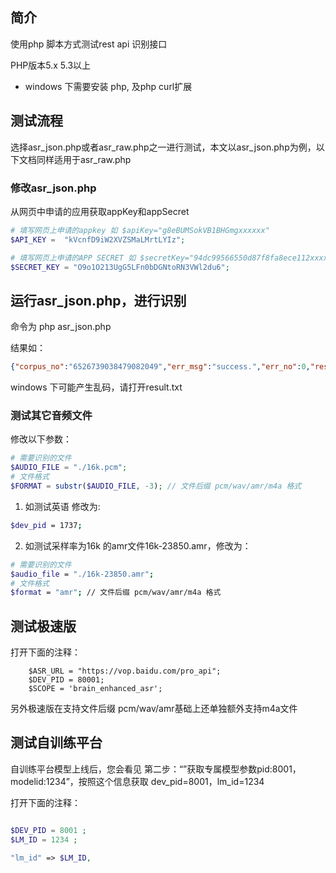 ## 简介

使用php 脚本方式测试rest api 识别接口

PHP版本5.x 5.3以上



- windows 下需要安装 php, 及php curl扩展



## 测试流程

选择asr_json.php或者asr_raw.php之一进行测试，本文以asr_json.php为例，以下文档同样适用于asr_raw.php



### 修改asr_json.php

从网页中申请的应用获取appKey和appSecret

```php
# 填写网页上申请的appkey 如 $apiKey="g8eBUMSokVB1BHGmgxxxxxx"
$API_KEY =  "kVcnfD9iW2XVZSMaLMrtLYIz";

# 填写网页上申请的APP SECRET 如 $secretKey="94dc99566550d87f8fa8ece112xxxxx"
$SECRET_KEY = "O9o1O213UgG5LFn0bDGNtoRN3VWl2du6";
```




## 运行asr_json.php，进行识别

命令为 php asr_json.php



结果如：
```json
{"corpus_no":"6526739038479082049","err_msg":"success.","err_no":0,"result":["北京科技馆，"],"sn":"766059849441519624850"}
```

windows 下可能产生乱码，请打开result.txt

### 测试其它音频文件



修改以下参数：

```php
# 需要识别的文件
$AUDIO_FILE = "./16k.pcm";
# 文件格式
$FORMAT = substr($AUDIO_FILE, -3); // 文件后缀 pcm/wav/amr/m4a 格式
```



1. 如测试英语 修改为:

```bash
$dev_pid = 1737;
```

2. 如测试采样率为16k 的amr文件16k-23850.amr，修改为：

```bash
# 需要识别的文件
$audio_file = "./16k-23850.amr";
# 文件格式
$format = "amr"; // 文件后缀 pcm/wav/amr/m4a 格式

```
## 测试极速版
打开下面的注释：

        $ASR_URL = "https://vop.baidu.com/pro_api";
        $DEV_PID = 80001; 
        $SCOPE = 'brain_enhanced_asr'; 

另外极速版在支持文件后缀 pcm/wav/amr基础上还单独额外支持m4a文件


## 测试自训练平台

自训练平台模型上线后，您会看见 第二步：“”获取专属模型参数pid:8001，modelid:1234”，按照这个信息获取 dev_pid=8001，lm_id=1234

打开下面的注释：

```php

$DEV_PID = 8001 ;   
$LM_ID = 1234 ;

"lm_id" => $LM_ID,
```

